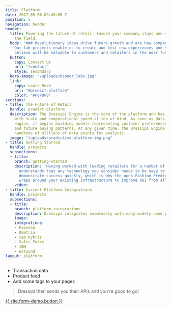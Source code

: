 ```yaml
---
title: Platform
date: 2017-05-06 09:49:00 Z
position: 5
navigation: header
header:
  title: Powering the future of retail. Ensure your company stays one step ahead of
    the field.
  body: "### Revolutionary ideas drive future growth and are how companies stay relevant.
    Our lab projects enable us to create and test new experiences and tools that we
    believe will be valuable to customers and retailers in the near future."
  button:
    copy: Contact Us
    url: "/contact"
    style: secondary
  hero-image: "/uploads/banner_labs.jpg"
  link:
    copy: Learn More
    url: "#predict-platform"
    color: "#F0F0F0"
sections:
- title: The Future of Retail
  handle: predict-platform
  description: The Dressipi Engine is the core of the platform and has been built
    with scale and computational speed at top of mind. As soon as data enters the
    engine, it begins building models representing customer preferences, behaviour,
    and future buying patterns. At any given time, the Dressipi Engine can process
    hundreds of millions of data points for analysis.
  image: "/uploads/predictive-platform-img.png"
- title: Getting Started
  handle: projects
  subsections:
  - title:
    branch: getting-started
    description: 'Having worked with leading retailers for a number of years, Dressipi
      understands that any technology you consider needs to be easy to implement and
      demonstrate success quickly, which is why the open Fashion Prediction Platform
      wraps around your existing infrastructure to improve ROI from all platforms. All we need from you is:'
    video:
- title: Current Platform Integrations
  handle: projects
  subsections:
  - title:
    branch: platform-integrations
    description: Dressipi integrates seamlessly with many widely used platforms.
    image:
    integrations:
    - Exponea
    - Ometria
    - Sap Hybris
    - Sales Force
    - IBM
    - Astound
layout: platform
---
```

<div class="ul-div"><ul><li>Transaction data</li><li> Product feed</li><li> Add some tags to your pages</li></ul></div>
<blockquote class="yellow-blockquote"><p class="center">Dressipi then sends you their APIs and you're good to go!</p> </blockquote><a href="/contact" class="button button--large button-primary center" title="">{{ site.form-demo.button }}</a>
